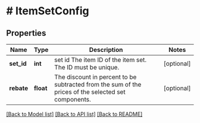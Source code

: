 # # ItemSetConfig

## Properties

Name | Type | Description | Notes
------------ | ------------- | ------------- | -------------
**set_id** | **int** | set id The item ID of the item set. The ID must be unique. | [optional]
**rebate** | **float** | The discount in percent to be subtracted from the sum of the prices of the selected set components. | [optional]

[[Back to Model list]](../../README.md#models) [[Back to API list]](../../README.md#endpoints) [[Back to README]](../../README.md)
